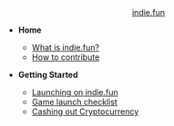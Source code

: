 <!-- docs/_sidebar.md -->

<center>
<a href="https://indie.fun">
  indie.fun
</a>
</center>

- **Home**

  - [What is indie.fun?](/)
  - [How to contribute](how-to-contribute.md)

- **Getting Started**

  - [Launching on indie.fun](/intro/launch.md)
  - [Game launch checklist](/intro/launchlist.md)
  - [Cashing out Cryptocurrency](/intro/launch.md)

<!-- markdownlint-disable-next-line MD041 -->